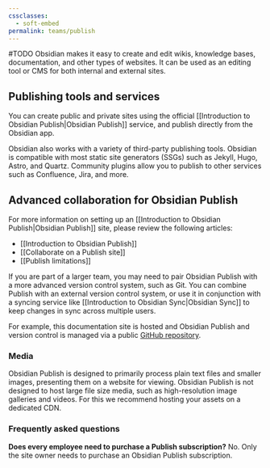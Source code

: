 ```yaml
---
cssclasses:
  - soft-embed
permalink: teams/publish
---
```

#TODO
Obsidian makes it easy to create and edit wikis, knowledge bases, documentation, and other types of websites. It can be used as an editing tool or CMS for both internal and external sites.

## Publishing tools and services

You can create public and private sites using the official [[Introduction to Obsidian Publish|Obsidian Publish]] service, and publish directly from the Obsidian app.

Obsidian also works with a variety of third-party publishing tools. Obsidian is compatible with most static site generators (SSGs) such as Jekyll, Hugo, Astro, and Quartz. Community plugins allow you to publish to other services such as Confluence, Jira, and more.

## Advanced collaboration for Obsidian Publish

For more information on setting up an [[Introduction to Obsidian Publish|Obsidian Publish]] site, please review the following articles:

- [[Introduction to Obsidian Publish]]
- [[Collaborate on a Publish site]]
- [[Publish limitations]]

If you are part of a larger team, you may need to pair Obsidian Publish with a more advanced version control system, such as Git. You can combine Publish with an external version control system, or use it in conjunction with a syncing service like [[Introduction to Obsidian Sync|Obsidian Sync]] to keep changes in sync across multiple users.

For example, this documentation site is hosted and Obsidian Publish and version control is managed via a public [GitHub repository](https://github.com/obsidianmd/obsidian-help).

### Media

Obsidian Publish is designed to primarily process plain text files and smaller images, presenting them on a website for viewing. Obsidian Publish is not designed to host large file size media, such as high-resolution image galleries and videos. For this we recommend hosting your assets on a dedicated CDN.

### Frequently asked questions

**Does every employee need to purchase a Publish subscription?**
No. Only the site owner needs to purchase an Obsidian Publish subscription.

